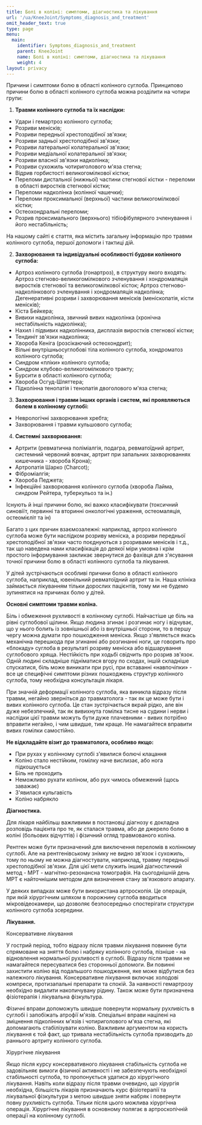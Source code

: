 ```yaml
---
title: Болі в коліні: симптоми, діагностика та лікування
url: '/ua/KneeJoint/Symptoms_diagnosis_and_treatment'
omit_header_text: true
type: page
menu:
  main:
    identifier: Symptoms_diagnosis_and_treatment
    parent: KneeJoint
    name: Болі в коліні: симптоми, діагностика та лікування
    weight: 4
layout: privacy
---
```


Причини і симптоми болю в області колінного суглоба. Принципово причини болю в області колінного суглоба можна розділити на чотири групи:

1) **Травми колінного суглоба та їх наслідки:**
- Удари і гемартроз колінного суглоба;
- Розриви менісків;
- Розриви передньої хрестоподібної зв'язки;
- Розриви задньої хрестоподібної зв'язки;
- Розриви латеральної колатеральної зв'язки;
- Розриви медіальної колатеральної зв'язки;
- Розриви власної зв'язки надколінка;
- Розриви сухожиль чотириголового м'яза стегна;
- Відрив горбистості великогомілкової кістки;
- Переломи дистальної (нижньої) частини стегнової кістки - переломи в області виростків стегнової кістки;
- Переломи надколінка (колінної чашечки);
- Переломи проксимальної (верхньої) частини великогомілкової кістки;
- Остеохондральні переломи;
- Розрив проксимального (верхнього) тібіофібулярного зчленування і його нестабільність;

На нашому сайті є стаття, яка містить загальну інформацію про травми колінного суглоба, першої допомоги і тактиці дій.

2) **Захворювання та індивідуальні особливості будови колінного суглоба:**

- Артроз колінного суглоба (гонартроз), в структуру якого входять: Артроз стегново-великогомілкового зчленування і хондромаляція виростків стегнової та великогомілкової кісток; Артроз стегново-надколінкового зчленування і хондромаляція надколінка; Дегенеративні розриви і захворювання менісків (меніскопатія, кісти менісків);
- Кіста Бейкера;
- Вивихи надколінка, звичний вивих надколінка (хронічна нестабільність надколінка);
- Нахил і підвивих надколінника, дисплазія виростків стегнової кістки;
- Тендиніт зв'язки надколінка;
- Хвороба Кеніга (розсікаючий остеохондрит);
- Вільні внутрішньосуглобові тіла колінного суглоба, хондроматоз колінного суглоба;
- Синдром «пліки» колінного суглоба;
- Синдром клубово-великогомілкового тракту;
- Бурсити в області колінного суглоба;
- Хвороба Осгуд-Шляттера;
- Підколінна тенопатія і тенопатія двоголового м'яза стегна;

3) **Захворювання і травми інших органів і систем, які проявляються болем в колінному суглобі:**
- Неврологічні захворювання хребта;
- Захворювання і травми кульшового суглоба;

4) **Системні захворювання:**
- Артрити (ревматична поліміалгія, подагра, ревматоїдний артрит, системний червоний вовчак, артрит при запальних захворюваннях кишечника - хвороба Крона);
- Артропатія Шарко (Charcot);
- Фіброміалгія;
- Хвороба Педжета;
- Інфекційні захворювання колінного суглоба (хвороба Лайма, синдром Рейтера, туберкульоз та ін.)

Існують й інші причини болю, які важко класифікувати (токсичний синовіїт, первинні та вторинні онкологічні ураження, остеомаляція, остеомієліт та ін)

Багато з цих причин взаємозалежні: наприклад, артроз колінного суглоба може бути наслідком розриву меніска, а розриви передньої хрестоподібної зв'язки часто поєднуються з розривами менісків і т.д., так що наведена нами класифікація до деякої міри умовна і крім простого інформування закликає звернутися до фахівця для з'ясування точної причини болю в області колінного суглоба та лікування.

У дітей зустрічаються особливі причини болю в області колінного суглоба, наприклад, ювенільний ревматоїдний артрит та ін. Наша клініка займається лікуванням тільки дорослих пацієнтів, тому ми не будемо зупинятися на причинах болю у дітей.

**Основні симптоми травми коліна.**

Біль і обмеження рухливості в колінному суглобі. Найчастіше це біль на рівні суглобової щілини. Якщо людина згинає і розгинає ногу і відчуває, що у нього болить із зовнішньої або із внутрішньої сторони, то в першу чергу можна думати про пошкодження меніска. Якщо з'являється якась механічна перешкода при згинанні або розгинанні ноги, це говорить про «блокаду» суглоба в результаті розриву меніска або відшарування суглобового хряща. Нестійкість при ходьбі свідчить про розрив зв'язок. Одній людині складніше підніматися вгору по сходах, іншій складніше спускатися, біль може виникати при русі, при вставанні «навпочіпки» - все це специфічні симптоми різних пошкоджень структур колінного суглоба, тому необхідна консультація лікаря.

При значній деформації колінного суглоба, яка виникла відразу після травми, негайно зверніться до травматолога - так як це може бути і вивих колінного суглоба. Це стан зустрічається вкрай рідко, але він дуже небезпечний, так як вивихнута гомілка тисне на судини і нерви і наслідки цієї травми можуть бути дуже плачевними - вивих потрібно вправити негайно, і чим швидше, тим краще. Не намагайтеся вправити вивих гомілки самостійно.

**Не відкладайте візит до травматолога, особливо якщо:**
- При рухах у колінному суглобі з'явилися болючі клацання
- Коліно стало нестійким, гомілку наче вислизає, або нога підкошується
- Біль не проходить
- Неможливо рухати коліном, або рух чимось обмежений (щось заважає)
- З'явилася кульгавість
- Коліно набрякло

**Діагностика.**

Для лікаря найбільш важливими в постановці діагнозу є докладна розповідь пацієнта про те, як сталася травма, або де джерело болю в коліні (больових відчуттів) і фізичний огляд травмованого коліна.

Рентген може бути призначений для виключення переломів в колінному суглобі. Але на рентгенівському знімку не видно зв'язок і сухожиль, тому по ньому не можна діагностувати, наприклад, травму передньої хрестоподібної зв'язки. Для цієї мети служить інший діагностичний метод - МРТ - магнітно-резонансна томографія. На сьогоднішній день МРТ є найточнішим методом для визначення стану зв'язкового апарату.

У деяких випадках може бути використана артроскопія. Це операція, при якій хірургічним шляхом в порожнину суглоба вводиться мікровідеокамери, що дозволяє безпосередньо спостерігати структури колінного суглоба зсередини.

**Лікування.**

Консервативне лікування

У гострий період, тобто відразу після травми лікування повинне бути спрямоване на зняття болю і набряку колінного суглоба, пізніше - на відновлення нормальної рухливості в суглобі. Відразу після травми не намагайтеся пересуватися без сторонньої допомоги. Ви повинні захистити коліно від подальшого пошкодження, яке може відбутися без належного лікування. Консервативне лікування включає холодові компреси, протизапальні препарати та спокій. За наявності гемартрозу необхідно видалити накопичувану рідину. Також може бути призначена фізіотерапія і лікувальна фізкультура.

Фізичні вправи допоможуть швидше повернути нормальну рухливість в суглобі і запобіжать атрофії м'язів. Спеціальні вправи націлені на зміцнення підколінних м'язів і чотириголового м'яза стегна, які допомагають стабілізувати коліно. Важливим аргументом на користь лікування є той факт, що тривала нестабільність суглоба призводить до раннього артриту колінного суглоба.

Хірургічне лікування

Якщо після курсу консервативного лікування стабільність суглоба не задовільняє вимоги фізичної активності і не забезпечують необхідної стабільності суглоба, то пропонується удатися до хірургічного лікування. Навіть коли відразу після травми очевидно, що хірургія необхідна, більшість лікарів призначають курс фізіотерапії та лікувальної фізкультури з метою швидше зняти набряк і повернути повну рухливість суглоба. Тільки після цього можлива хірургічна операція. Хірургічне лікування в основному полягає в артроскопічній операції на колінному суглобі.
